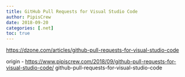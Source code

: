 ```yaml
---
title: GitHub Pull Requests for Visual Studio Code
author: PipisCrew
date: 2018-09-20
categories: [.net]
toc: true
---
```


https://dzone.com/articles/github-pull-requests-for-visual-studio-code

origin - https://www.pipiscrew.com/2018/09/github-pull-requests-for-visual-studio-code/ github-pull-requests-for-visual-studio-code
